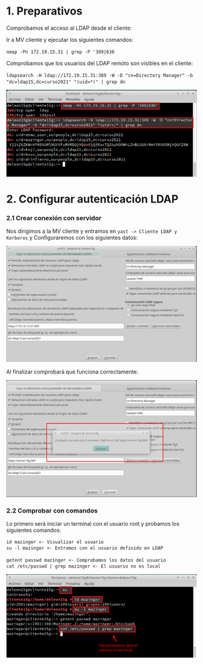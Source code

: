# 1. Preparativos

Comprobamos el acceso al LDAP desde el cliente:

Ir a MV cliente y ejecutar los siguientes comandos:

`nmap -Pn 172.19.15.31 | grep -P '389|636`

 Comprobamos que los usuarios del LDAP remoto son visibles en el cliente:

 `ldapsearch -H ldap://172.19.15.31:389 -W -D "cn=Directory Manager" -b "dc=ldap15,dc=curso2021" "(uid=*)" | grep dn`

![](img/001.png)

# 2. Configurar autenticación LDAP

### 2.1 Crear conexión con servidor

Nos dirigimos a la MV cliente y entramos en `yast -> Cliente LDAP y Kerberos` y Configuraremos con los siguientes datos:

![](img/002.png)

Al finalizar comprobará que funciona correctamente:

![](img/003.png)

### 2.2 Comprobar con comandos

Lo primero será iniciar un terminal con el usuario root y probamos los siguientes comandos:

```
id mazinger <- Visualizar el usuario
su -l mazinger <- Entramos con el usuario definido en LDAP

getent passwd mazinger <- Comprobamos los datos del usuario
cat /etc/passwd | grep mazinger <- El usuario no es local
```

![](img/004.png)

